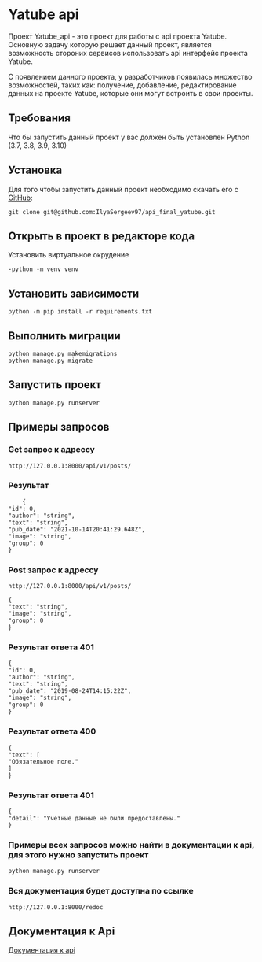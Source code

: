 # Yatube api

Проект Yatube_api - это проект для работы с api проекта Yatube.
Основную задачу которую решает данный проект, является возможность стороних сервисов использовать api интерфейс проекта Yatube.

С появлением данного проекта, у разработчиков появилась множество возможностей, таких как: получение, добавление, редактирование данных на проекте Yatube, которые они могут встроить в свои проекты.

## Требования

 Что бы запустить данный проект у вас должен быть установлен
 Python (3.7, 3.8, 3.9, 3.10)

## Установка

Для того чтобы запустить данный проект необходимо  скачать его с [GitHub](https://github.com/IlyaSergeev97/api_final_yatube):

    git clone git@github.com:IlyaSergeev97/api_final_yatube.git

## Открыть в проект в редакторе кода

Установить виртуальное окрудение

    -python -m venv venv

## Установить зависимости

    python -m pip install -r requirements.txt

## Выполнить миграции

    python manage.py makemigrations
    python manage.py migrate

## Запустить проект

    python manage.py runserver

## Примеры запросов

### Get запрос к адрессу

    http://127.0.0.1:8000/api/v1/posts/

### Результат

        {
    "id": 0,
    "author": "string",
    "text": "string",
    "pub_date": "2021-10-14T20:41:29.648Z",
    "image": "string",
    "group": 0
    }

### Post запрос к адрессу

    http://127.0.0.1:8000/api/v1/posts/

    {
    "text": "string",
    "image": "string",
    "group": 0
    }

### Результат ответа 401

    {
    "id": 0,
    "author": "string",
    "text": "string",
    "pub_date": "2019-08-24T14:15:22Z",
    "image": "string",
    "group": 0
    }

### Результат ответа 400

    {
    "text": [
    "Обязательное поле."
    ]
    }

### Результат ответа 401

    {
    "detail": "Учетные данные не были предоставлены."
    }

### Примеры всех запросов можно найти в документации к api, для этого нужно запустить проект

    python manage.py runserver

### Вся документация будет доступна по ссылке

    http://127.0.0.1:8000/redoc

## Документация к Api

[Документация к api](http://127.0.0.1:8000/redoc/)
